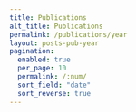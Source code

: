 ```yaml
---
title: Publications
alt_title: Publications
permalink: /publications/year
layout: posts-pub-year
pagination:
  enabled: true
  per_page: 10
  permalink: /:num/
  sort_field: "date"
  sort_reverse: true
---
```

